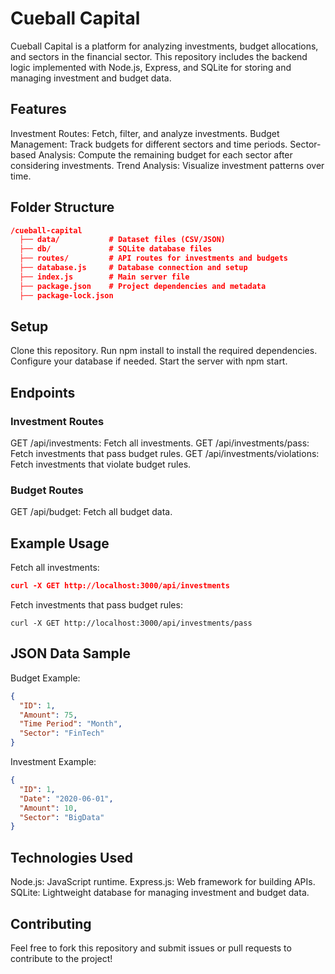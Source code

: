 # Cueball Capital
Cueball Capital is a platform for analyzing investments, budget allocations, and sectors 
in the financial sector. This repository includes the backend logic implemented with Node.js, 
Express, and SQLite for storing and managing investment and budget data.

## Features
Investment Routes: Fetch, filter, and analyze investments.
Budget Management: Track budgets for different sectors and time periods.
Sector-based Analysis: Compute the remaining budget for each sector after considering investments.
Trend Analysis: Visualize investment patterns over time.

## Folder Structure
``` json 
/cueball-capital
  ├── data/           # Dataset files (CSV/JSON)
  ├── db/             # SQLite database files
  ├── routes/         # API routes for investments and budgets
  ├── database.js     # Database connection and setup
  ├── index.js        # Main server file
  ├── package.json    # Project dependencies and metadata
  ├── package-lock.json
```

## Setup
Clone this repository.
Run npm install to install the required dependencies.
Configure your database if needed.
Start the server with npm start.

## Endpoints
### Investment Routes
GET /api/investments: Fetch all investments.
GET /api/investments/pass: Fetch investments that pass budget rules.
GET /api/investments/violations: Fetch investments that violate budget rules.

### Budget Routes
GET /api/budget: Fetch all budget data.

## Example Usage
Fetch all investments:

``` json 
curl -X GET http://localhost:3000/api/investments
```

Fetch investments that pass budget rules:
``` 
curl -X GET http://localhost:3000/api/investments/pass
```

## JSON Data Sample
Budget Example:

``` json 
{
  "ID": 1,
  "Amount": 75,
  "Time Period": "Month",
  "Sector": "FinTech"
}
```
Investment Example:

``` json 
{
  "ID": 1,
  "Date": "2020-06-01",
  "Amount": 10,
  "Sector": "BigData"
}
```

## Technologies Used
Node.js: JavaScript runtime.
Express.js: Web framework for building APIs.
SQLite: Lightweight database for managing investment and budget data.

## Contributing
Feel free to fork this repository and submit issues or pull requests to contribute to the project!
